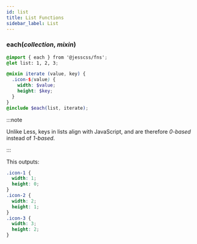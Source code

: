 ```yaml
---
id: list
title: List Functions
sidebar_label: List
---
```


### each(_collection_, _mixin_)

```scss
@import { each } from '@jesscss/fns';
@let list: 1, 2, 3;

@mixin iterate (value, key) {
  .icon-$(value) {
    width: $value;
    height: $key;
  }
}
@include $each(list, iterate);
```

:::note

Unlike Less, keys in lists align with JavaScript, and are therefore *0-based* instead of *1-based*.

:::

This outputs:
```css
.icon-1 {
  width: 1;
  height: 0;
}
.icon-2 {
  width: 2;
  height: 1;
}
.icon-3 {
  width: 3;
  height: 2;
}
```